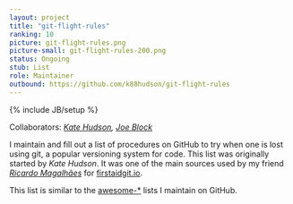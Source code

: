 ```yaml
---
layout: project
title: "git-flight-rules"
ranking: 10
picture: git-flight-rules.png
picture-small: git-flight-rules-200.png
status: Ongoing
stub: List
role: Maintainer
outbound: https://github.com/k88hudson/git-flight-rules
---
```

{% include JB/setup %}

Collaborators: _[Kate Hudson](https://github.com/k88hudson), [Joe Block](https://github.com/unixorn)_

I maintain and fill out a list of procedures on GitHub to try when one is lost using git, a popular versioning system for code. This list was originally started by _Kate Hudson_. It was one of the main sources used by my friend _[Ricardo Magalhães](http://firstaidgit.io)_ for [firstaidgit.io](http://firstaidgit.io/).

This list is similar to the [awesome-*](../awesome) lists I maintain on GitHub.
